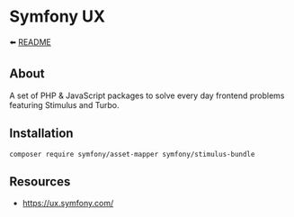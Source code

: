 # Symfony UX

⬅️ [README](../README.md)

## About

A set of PHP & JavaScript packages to solve every day frontend problems featuring Stimulus and Turbo.

## Installation

```
composer require symfony/asset-mapper symfony/stimulus-bundle
```

## Resources

- https://ux.symfony.com/

